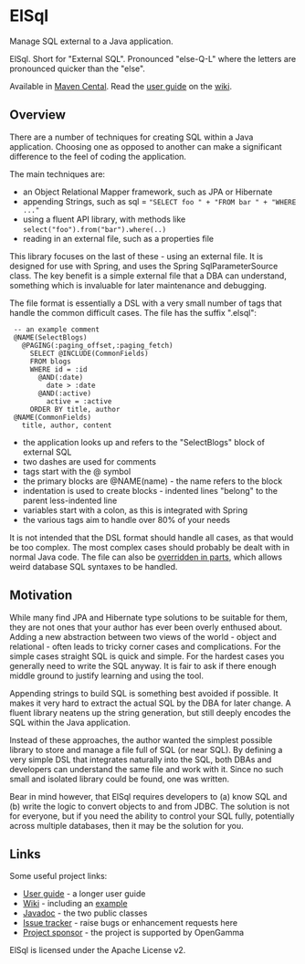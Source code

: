 ElSql
=====
Manage SQL external to a Java application.

ElSql. Short for "External SQL".
Pronounced "else-Q-L" where the letters are pronounced quicker than the "else".

Available in [Maven Cental](http://search.maven.org/#search|ga|1|a%3A%22elsql%22).
Read the [user guide](https://github.com/OpenGamma/ElSql/wiki/User-guide) on the
[wiki](https://github.com/OpenGamma/ElSql/wiki/Home).


Overview
--------
There are a number of techniques for creating SQL within a Java application.
Choosing one as opposed to another can make a significant difference to the feel of coding the application.

The main techniques are:
* an Object Relational Mapper framework, such as JPA or Hibernate
* appending Strings, such as sql = `"SELECT foo " + "FROM bar " + "WHERE ..."`
* using a fluent API library, with methods like `select("foo").from("bar").where(..)`
* reading in an external file, such as a properties file

This library focuses on the last of these - using an external file.
It is designed for use with Spring, and uses the Spring SqlParameterSource class.
The key benefit is a simple external file that a DBA can understand, something
which is invaluable for later maintenance and debugging.

The file format is essentially a DSL with a very small number of tags that handle the
common difficult cases. The file has the suffix ".elsql":

     -- an example comment
     @NAME(SelectBlogs)
       @PAGING(:paging_offset,:paging_fetch)
         SELECT @INCLUDE(CommonFields)
         FROM blogs
         WHERE id = :id
           @AND(:date)
             date > :date
           @AND(:active)
             active = :active
         ORDER BY title, author
     @NAME(CommonFields)
       title, author, content

* the application looks up and refers to the "SelectBlogs" block of external SQL
* two dashes are used for comments
* tags start with the @ symbol
* the primary blocks are @NAME(name) - the name refers to the block
* indentation is used to create blocks - indented lines "belong" to the parent less-indented line
* variables start with a colon, as this is integrated with Spring
* the various tags aim to handle over 80% of your needs

It is not intended that the DSL format should handle all cases, as that would be too complex.
The most complex cases should probably be dealt with in normal Java code.
The file can also be [overridden in parts](https://github.com/OpenGamma/ElSql/wiki/Configuration),
which allows weird database SQL syntaxes to be handled.


Motivation
----------
While many find JPA and Hibernate type solutions to be suitable for them, they are not ones that
your author has ever been overly enthused about. Adding a new abstraction between two views of the
world - object and relational - often leads to tricky corner cases and complications.
For the simple cases straight SQL is quick and simple.
For the hardest cases you generally need to write the SQL anyway.
It is fair to ask if there enough middle ground to justify learning and using the tool.

Appending strings to build SQL is something best avoided if possible. It makes it very hard to
extract the actual SQL by the DBA for later change. A fluent library neatens up the string generation,
but still deeply encodes the SQL within the Java application.

Instead of these approaches, the author wanted the simplest possible library to store and manage a
file full of SQL (or near SQL). By defining a very simple DSL that integrates naturally into the SQL,
both DBAs and developers can understand the same file and work with it.
Since no such small and isolated library could be found, one was written.

Bear in mind however, that ElSql requires developers to (a) know SQL and (b) write the logic to
convert objects to and from JDBC. The solution is not for everyone, but if you need the ability
to control your SQL fully, potentially across multiple databases, then it may be the solution for you.


Links
-----
Some useful project links:

* [User guide](https://github.com/OpenGamma/ElSql/wiki/User-guide) - a longer user guide
* [Wiki](https://github.com/OpenGamma/ElSql/wiki/Home) - including an [example](https://github.com/OpenGamma/ElSql/wiki/Example)
* [Javadoc](http://opengamma.github.com/ElSql/apidocs/index.html) - the two public classes
* [Issue tracker](https://github.com/OpenGamma/ElSql/issues) - raise bugs or enhancement requests here
* [Project sponsor](http://developers.opengamma.com/) - the project is supported by OpenGamma

ElSql is licensed under the Apache License v2.
